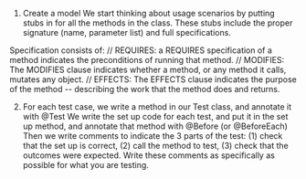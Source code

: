 1) Create a model
We start thinking about usage scenarios by putting stubs in for all the methods in the class. These stubs include the proper signature (name, parameter list) and full specifications.

Specification consists of:
// REQUIRES: a REQUIRES specification of a method indicates the preconditions of running that method. 
// MODIFIES: The MODIFIES clause indicates whether a method, or any method it calls, mutates any object.
// EFFECTS: The EFFECTS clause indicates the purpose of the method -- describing the work that the method does and returns. 

2) For each test case, we write a method in our Test class, and annotate it with @Test 
We write the set up code for each test, and put it in the set up method, and annotate that method with @Before (or @BeforeEach)
Then we write comments to indicate the 3 parts of the test: 
(1) check that the set up is correct, 
(2) call the method to test, 
(3) check that the outcomes were expected. Write these comments as specifically as possible for what you are testing.